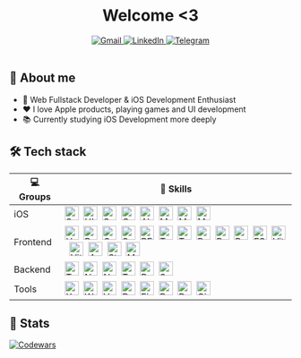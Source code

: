 <div id="header" align="center">
    <h1>Welcome <3</h1>
</div>

<div id="socials" align="center">
    <a href="mailto:romqaaa1337@gmail.com">
        <img src="https://img.shields.io/badge/Gmail-6f24db?style=for-the-badge&logo=gmail&logoColor=white" alt="Gmail" />
    </a>
    <a href="https://www.linkedin.com/in/роман-пронин-860467273/">
        <img src="https://img.shields.io/badge/LinkedIn-6f24db?style=for-the-badge&logo=linkedin&logoColor=white" alt="LinkedIn"/>
    </a>
    <a href="https://t.me/cendres_chaudes">
        <img src="https://img.shields.io/badge/Telegram-6f24db?style=for-the-badge&logo=telegram&logoColor=white" alt="Telegram"v/>
    </a>
</div>

<br/>

## 👾 About me

-   :brain: Web Fullstack Developer & iOS Development Enthusiast
-   :heart: I love Apple products, playing games and UI development
-   :books: Currently studying iOS Development more deeply


## 🛠 Tech stack

| 💻 **Groups**| 🚀 **Skills**                                                                                                                                                   |
| - | - |
| iOS | <img src="https://img.shields.io/badge/Swift-black?logo=swift&logoColor=F05138" alt="Swift logo" title="Swift" height="25" />&nbsp;&nbsp;<img src="https://img.shields.io/badge/UIKit-black?logo=apple&logoColor=ffffff" alt="UIKit logo" title="UIKit" height="25" />&nbsp;&nbsp;<img src="https://img.shields.io/badge/SnapKit-black?logo=apple&logoColor=ffffff" alt="SnapKit logo" title="SnapKit" height="25" />&nbsp;&nbsp;<img src="https://img.shields.io/badge/CoreData-black?logo=apple&logoColor=ffffff" alt="CoreData logo" title="CoreData" height="25" />&nbsp;&nbsp;<img src="https://img.shields.io/badge/Alamofire-black?logo=apple&logoColor=ffffff" alt="Alamofire logo" title="Alamofire" height="25" />&nbsp;&nbsp;<img src="https://img.shields.io/badge/MVC-black?logo=task&logoColor=ffffff" alt="MVC logo" title="MVC" height="25" />&nbsp;&nbsp;<img src="https://img.shields.io/badge/MVP-black?logo=task&logoColor=ffffff" alt="MVP logo" title="MVP" height="25" />&nbsp;&nbsp;<img src="https://img.shields.io/badge/MVVM-black?logo=task&logoColor=ffffff" alt="MVVM logo" title="MVVM" height="25" />&nbsp;&nbsp; |
| Frontend |  <img src="https://img.shields.io/badge/HTML-black?logo=html5&logoColor=E34F26" alt="HTML logo" title="HTML" height="25" />&nbsp;&nbsp;<img src="https://img.shields.io/badge/Pug-black?logo=pug&logoColor=A86454" alt="Pug logo" title="Pug" height="25" />&nbsp;&nbsp;<img src="https://img.shields.io/badge/CSS-black?logo=css&logoColor=663399" alt="CSS logo" title="CSS" height="25" />&nbsp;&nbsp;<img src="https://img.shields.io/badge/SCSS-black?logo=sass&logoColor=CC6699" alt="SCSS logo" title="SCSS" height="25" />&nbsp;&nbsp;<img src="https://img.shields.io/badge/BEM-black?logo=bem&logoColor=ffffff" alt="BEM logo" title="BEM" height="25" />&nbsp;&nbsp;<img src="https://img.shields.io/badge/Tailwind-black?logo=tailwind-css&logoColor=cyan" alt="Tailwind logo" title="Tailwind" height="25" />&nbsp;&nbsp;<img src="https://img.shields.io/badge/TypeScript-black?logo=typescript&logoColor=3178C6" alt="TypeScript logo" title="TypeScript" height="25" />&nbsp;&nbsp;<img src="https://img.shields.io/badge/React-black?logo=react&logoColor=61DAFB" alt="React logo" title="React" height="25" />&nbsp;&nbsp;<img src="https://img.shields.io/badge/RHF-black?logo=reacthookform&logoColor=EC5990" alt="React Hook Form logo" title="React Hook Form" height="25" />&nbsp;&nbsp;<img src="https://img.shields.io/badge/Redux-black?logo=redux&logoColor=764ABC" alt="Redux logo" title="Redux" height="25" />&nbsp;&nbsp;<img src="https://img.shields.io/badge/FSD-black?logo=react&logoColor=61DAFB" alt="FSD logo" title="FSD" height="25" />&nbsp;&nbsp;<img src="https://img.shields.io/badge/Vite-black?logo=vite&logoColor=646CFF" alt="Vite logo" title="Vite" height="25" />&nbsp;&nbsp;<img src="https://img.shields.io/badge/Vitest-black?logo=vitest&logoColor=6E9F18" alt="Vitest logo" title="Vitest" height="25" />&nbsp;&nbsp;<img src="https://img.shields.io/badge/AntDesign-black?logo=antdesign&logoColor=0170FE" alt="AntDesign logo" title="AntDesign" height="25" />&nbsp;&nbsp;<img src="https://img.shields.io/badge/Storybook-black?logo=storybook&logoColor=FF4785" alt="Storybook logo" title="Storybook" height="25" />&nbsp;&nbsp;<img src="https://img.shields.io/badge/MSW-black?logo=mockserviceworker&logoColor=FF6A33" alt="MSW logo" title="MSW" height="25" /> |
| Backend |  <img src="https://img.shields.io/badge/TypeScript-black?logo=typescript&logoColor=3178C6" alt="TypeScript logo" title="TypeScript" height="25" />&nbsp;&nbsp;<img src="https://img.shields.io/badge/NodeJS-black?logo=nodedotjs&logoColor=5FA04E" alt="NodeJS logo" title="NodeJS" height="25" />&nbsp;&nbsp;<img src="https://img.shields.io/badge/Nest-black?logo=nestjs&logoColor=E0234E" alt="Nest logo" title="Nest" height="25" />&nbsp;&nbsp;<img src="https://img.shields.io/badge/TypeORM-black?logo=typeorm&logoColor=FE0803" alt="TypeORM logo" title="TypeORM" height="25" />&nbsp;&nbsp;<img src="https://img.shields.io/badge/PostgreSQL-black?logo=postgresql&logoColor=4169E1" alt="PostgreSQL logo" title="PostgreSQL" height="25" />&nbsp;&nbsp;<img src="https://img.shields.io/badge/Swagger-black?logo=swagger&logoColor=85EA2D" alt="Swagger logo" title="Swagger" height="25" />&nbsp;&nbsp; |                                                                                                                                                                                                                                                                                                                                                     |
| Tools |  <img src="https://img.shields.io/badge/Xcode-black?logo=xcode&logoColor=147EFB" alt="Xcode logo" title="Xcode" height="25" />&nbsp;&nbsp;<img src="https://img.shields.io/badge/WebStorm-black?logo=webstorm&logoColor=61DAFB" alt="WebStorm logo" title="WebStorm" height="25" />&nbsp;&nbsp;<img src="https://img.shields.io/badge/VSCode-black?logo=vitess&logoColor=3178C6" alt="VSCode logo" title="VSCode" height="25" />&nbsp;&nbsp;<img src="https://img.shields.io/badge/DataGrip-black?logo=datagrip&logoColor=FF6C37" alt="DataGrip logo" title="DataGrip" height="25" />&nbsp;&nbsp;<img src="https://img.shields.io/badge/Figma-black?logo=figma&logoColor=FF4785" alt="Figma logo" title="Figma" height="25" />&nbsp;&nbsp;<img src="https://img.shields.io/badge/Postman-black?logo=postman&logoColor=FF6C37" alt="Postman logo" title="Postman" height="25" />&nbsp;&nbsp;<img src="https://img.shields.io/badge/Docker-black?logo=docker&logoColor=2496ED" alt="Docker logo" title="Docker" height="25" />&nbsp;&nbsp;<img src="https://img.shields.io/badge/Git-black?logo=git&logoColor=F05032" alt="Git logo" title="Git" height="25" />&nbsp;&nbsp; |                                                                                                                                                                                                                                                                                                                                                     |

## 📖 Stats

[![Codewars](https://www.codewars.com/users/CendresChaudes/badges/large)](https://www.codewars.com/users/CendresChaudes)
